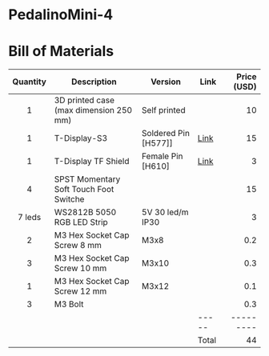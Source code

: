 # PedalinoMini-4


# Bill of Materials

Quantity|Description|Version|Link|Price (USD)
:------:|-----------|-------|----|-----:
1|3D printed case (max dimension 250 mm)|Self printed||10
1|T-Display-S3|Soldered Pin [H577]]|[Link](https://www.lilygo.cc/products/t-display-s3?variant=42351558590645)|15
1|T-Display TF Shield|Female Pin [H610]|[Link](https://www.lilygo.cc/products/t-display-tf-shied?variant=42729797025973)|3
4|SPST Momentary Soft Touch Foot Switche|||15
7 leds|WS2812B 5050 RGB LED Strip|5V 30 led/m IP30||3
2|M3 Hex Socket Cap Screw 8 mm|M3x8||0.2
3|M3 Hex Socket Cap Screw 10 mm|M3x10||0.3
1|M3 Hex Socket Cap Screw 12 mm|M3x12||0.1
3|M3 Bolt|||0.3
||||-----|---------
||||Total|44

